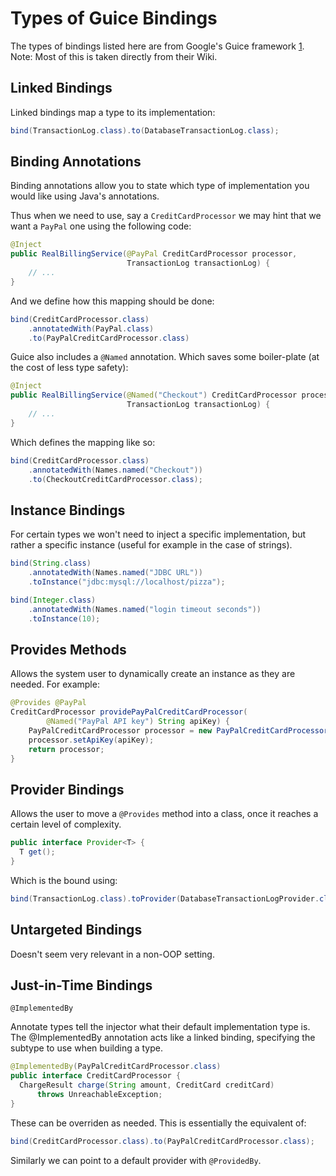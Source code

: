 # Types of Guice Bindings

The types of bindings listed here are from Google's Guice framework [1]. Note:
Most of this is taken directly from their Wiki.

[1]: https://github.com/google/guice

## Linked Bindings

Linked bindings map a type to its implementation:

```java
bind(TransactionLog.class).to(DatabaseTransactionLog.class);
```

## Binding Annotations

Binding annotations allow you to state which type of implementation you would
like using Java's annotations.

Thus when we need to use, say a `CreditCardProcessor` we may hint that we want a
`PayPal` one using the following code:

```java
@Inject
public RealBillingService(@PayPal CreditCardProcessor processor,
                          TransactionLog transactionLog) {
    // ...
}
```

And we define how this mapping should be done:

```java
bind(CreditCardProcessor.class)
    .annotatedWith(PayPal.class)
    .to(PayPalCreditCardProcessor.class)
```

Guice also includes a `@Named` annotation. Which saves some boiler-plate (at the
cost of less type safety):

```java
@Inject
public RealBillingService(@Named("Checkout") CreditCardProcessor processor,
                          TransactionLog transactionLog) {
    // ...
}
```

Which defines the mapping like so:

```java
bind(CreditCardProcessor.class)
    .annotatedWith(Names.named("Checkout"))
    .to(CheckoutCreditCardProcessor.class);
```

## Instance Bindings

For certain types we won't need to inject a specific implementation, but rather
a specific instance (useful for example in the case of strings).

```java
bind(String.class)
    .annotatedWith(Names.named("JDBC URL"))
    .toInstance("jdbc:mysql://localhost/pizza");

bind(Integer.class)
    .annotatedWith(Names.named("login timeout seconds"))
    .toInstance(10);
```

## Provides Methods

Allows the system user to dynamically create an instance as they are needed. For
example:

```java
@Provides @PayPal
CreditCardProcessor providePayPalCreditCardProcessor(
        @Named("PayPal API key") String apiKey) {
    PayPalCreditCardProcessor processor = new PayPalCreditCardProcessor();
    processor.setApiKey(apiKey);
    return processor;
}
```

## Provider Bindings

Allows the user to move a `@Provides` method into a class, once it reaches a
certain level of complexity.

```java
public interface Provider<T> {
  T get();
}
```

Which is the bound using:

```java
bind(TransactionLog.class).toProvider(DatabaseTransactionLogProvider.class);
```

## Untargeted Bindings

Doesn't seem very relevant in a non-OOP setting.

## Just-in-Time Bindings

`@ImplementedBy`

Annotate types tell the injector what their default implementation type is. The
@ImplementedBy annotation acts like a linked binding, specifying the subtype to
use when building a type.

```java
@ImplementedBy(PayPalCreditCardProcessor.class)
public interface CreditCardProcessor {
  ChargeResult charge(String amount, CreditCard creditCard)
      throws UnreachableException;
}
```

These can be overriden as needed. This is essentially the equivalent of:

```java
bind(CreditCardProcessor.class).to(PayPalCreditCardProcessor.class);
```

Similarly we can point to a default provider with `@ProvidedBy`.
